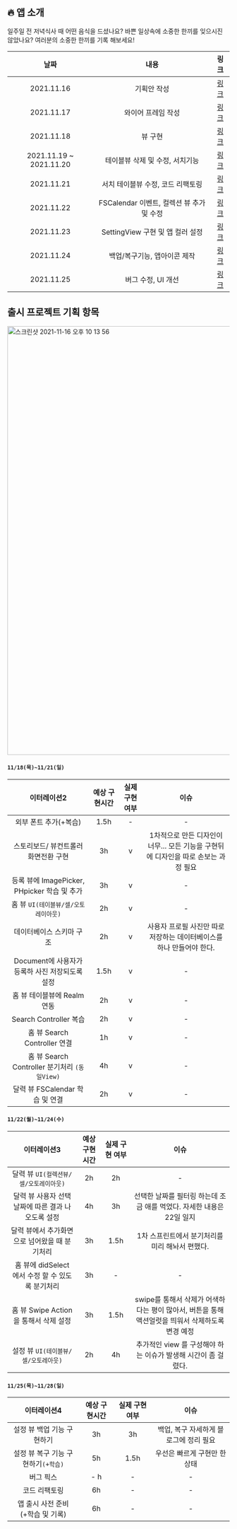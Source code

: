 ## 🔥 앱 소개

일주일 전 저녁식사 때 어떤 음식을 드셨나요? 바쁜 일상속에 소중한 한끼를 잊으시진 않았나요?
여러분의 소중한 한끼를 기록 해보세요!

| 날짜  | 내용  | 링크 |
| :---: | :---: | :---: |
| 2021.11.16 | 기획안 작성 | [링크](https://github.com/Brandnew-one/MyFirstApp/blob/master/DevLog/2021.11.16/Day1.md) |
| 2021.11.17 | 와이어 프레임 작성 | [링크](https://github.com/Brandnew-one/MyFirstApp/blob/master/DevLog/2021.11.17/Day2.md) |
| 2021.11.18 | 뷰 구현 | [링크](https://github.com/Brandnew-one/MyFirstApp/blob/master/DevLog/2021.11.18/Day3.md) |
| 2021.11.19 ~ 2021.11.20 | 테이블뷰 삭제 및 수정, 서치기능  |[링크](https://github.com/Brandnew-one/MyFirstApp/blob/master/DevLog/2021.11.19%7E20/Day4%7E5.md) |
| 2021.11.21 | 서치 테이블뷰 수정, 코드 리팩토링 | [링크](https://github.com/Brandnew-one/MyFirstApp/blob/master/DevLog/2021.11.21/Day6.md) |
| 2021.11.22 | FSCalendar 이벤트, 컬렉션 뷰 추가 및 수정 | [링크](https://github.com/Brandnew-one/MyFirstApp/blob/master/DevLog/2021.11.22/Day7.md) |
| 2021.11.23 | SettingView 구현 및 앱 컬러 설정| [링크](https://github.com/Brandnew-one/MyFirstApp/blob/master/DevLog/2021.11.23/Day8.md) |
| 2021.11.24 | 백업/복구기능, 앱아이콘 제작 | [링크](https://github.com/Brandnew-one/MyFirstApp/blob/master/DevLog/2021.11.24/Day9.md) |
| 2021.11.25 | 버그 수정, UI 개선 | [링크](https://github.com/Brandnew-one/MyFirstApp/blob/master/DevLog/2021.11.25/Day10.md) |



## 출시 프로젝트 기획 항목

<img width="970" alt="스크린샷 2021-11-16 오후 10 13 56" src="https://user-images.githubusercontent.com/88618825/141991761-49d3fc80-f95c-4691-ae9b-fa7279d2d94c.png">


#### `11/18(목)~11/21(일)`
| 이터레이션2 | 예상 구현시간 | 실제 구현 여부 | 이슈 |
| :---: | :---: | :---: | :---: |
| 외부 폰트 추가(+복습) | 1.5h | - | - |
| 스토리보드/ 뷰컨트롤러 화면전환 구현 | 3h | v | 1차적으로 만든 디자인이 너무... 모든 기능을 구현뒤에 디자인을 따로 손보는 과정 필요|
| 등록 뷰에 ImagePicker, PHpicker 학습 및 추가 | 3h | v | - |
| 홈 뷰 `UI(테이블뷰/셀/오토레이아웃)` | 2h | v | - |
| 데이터베이스 스키마 구조 | 2h | v | 사용자 프로필 사진만 따로 저장하는 데이터베이스를 하나 만들어야 한다. |
| Document에 사용자가 등록하 사진 저장되도록 설정 | 1.5h | v | - |
| 홈 뷰 테이블뷰에 Realm 연동 | 2h | v | - |
| Search Controller 복습 | 2h | v | - |
| 홈 뷰 Search Controller 연결 | 1h | v | - |
| 홈 뷰 Search Controller 분기처리 `(동일View)` | 4h | v | - |
| 달력 뷰 FSCalendar 학습 및 연결 | 2h | v | - |

#### `11/22(월)~11/24(수)`
| 이터레이션3 | 예상 구현시간 | 실제 구현 여부 | 이슈 |
| :---: | :---: | :---: | :---: |
| 달력 뷰 `UI(컬렉션뷰/셀/오토레이아웃)` | 2h | 2h | - |
| 달력 뷰 사용자 선택 날짜에 따른 결과 나오도록 설정 | 4h | 3h | 선택한 날짜를 필터링 하는데 조금 애를 먹었다. 자세한 내용은 22일 일지 |
| 달력 뷰에서 추가화면으로 넘어왔을 때 분기처리 | 3h | 1.5h | 1차 스프린트에서 분기처리를 미리 해놔서 편했다. |
| 홈 뷰에 didSelect 에서 수정 할 수 있도록 분기처리 | 3h | - | - |
| 홈 뷰 Swipe Action 을 통해서 삭제 설정 | 3h | 1.5h | swipe를 통해서 삭제가 어색하다는 평이 많아서, 버튼을 통해 액션얼럿을 띄워서 삭제하도록 변경 예정 |
| 설정 뷰 `UI(테이블뷰/셀/오토레아웃)` | 2h | 4h | 추가적인 view 를 구성해야 하는 이슈가 발생해 시간이 좀 걸렸다. |

#### `11/25(목)~11/28(일)`
| 이터레이션4 | 예상 구현시간 | 실제 구현 여부 | 이슈 |
| :---: | :---: | :---: | :---: |
| 설정 뷰 백업 기능 구현하기 | 3h | 3h | 백업, 복구 자세하게 블로그에 정리 필요 |
| 설정 뷰 복구 기능 구현하기`(+학습)` | 5h | 1.5h | 우선은 빠르게 구현만 한 상태 |
| 버그 픽스 | - h | - | - |
| 코드 리팩토링 | 6h | - | - |
| 앱 출시 사전 준비(+학습 및 기록) | 6h | - | - |

